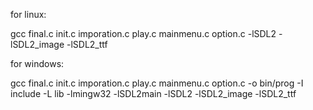 for linux:

gcc final.c init.c imporation.c play.c mainmenu.c option.c  -lSDL2 -lSDL2_image -lSDL2_ttf 




for windows:

gcc final.c init.c imporation.c play.c mainmenu.c option.c -o bin/prog -I include -L lib -lmingw32 -lSDL2main -lSDL2 -lSDL2_image -lSDL2_ttf
